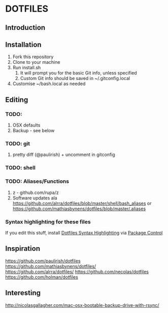 # DOTFILES

## Introduction


## Installation
1. Fork this repository
2. Clone to your machine
3. Run install.sh
    1. It will prompt you for the basic Git info, unless specified
    2. Custom Git info should be saved in ~/.gitconfig.local
4. Customise ~/bash.local as needed


## Editing



### TODO:
1. OSX defaults
2. Backup - see below


### TODO: git

1. pretty diff (@paulirish) + uncomment in gitconfig


### TODO: shell


### TODO: Aliases/Functions

1. z - github.com/rupa/z
2. Software updates ala https://github.com/alrra/dotfiles/blob/master/shell/bash_aliases or https://github.com/mathiasbynens/dotfiles/blob/master/.aliases


### Syntax highlighting for these files

If you edit this stuff, install [Dotfiles Syntax Highlighting](https://github.com/mattbanks/dotfiles-syntax-highlighting-st2) via [Package Control](http://wbond.net/sublime_packages/package_control)


## Inspiration

https://github.com/paulirish/dotfiles
https://github.com/mathiasbynens/dotfiles/
https://github.com/alrra/dotfiles/
https://github.com/necolas/dotfiles
https://github.com/holman/dotfiles


## Interesting

http://nicolasgallagher.com/mac-osx-bootable-backup-drive-with-rsync/
